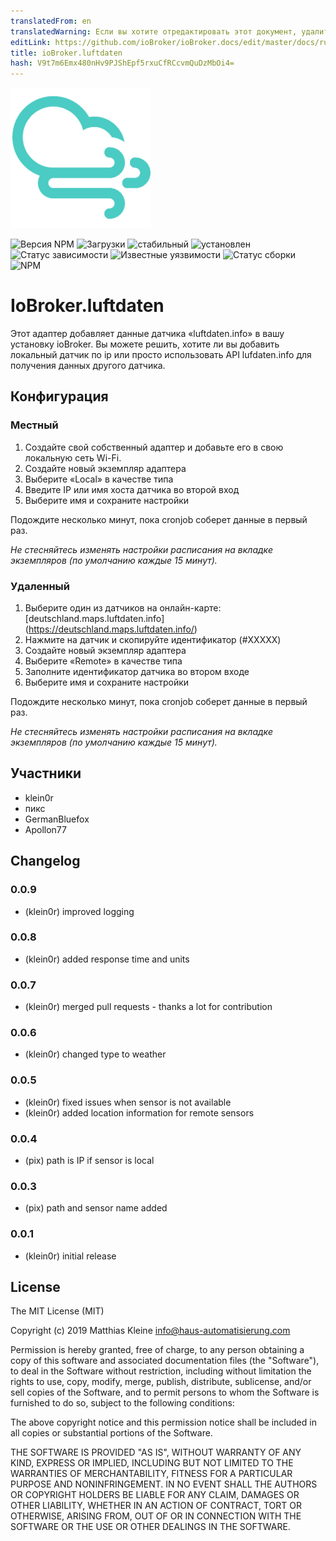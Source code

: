 ```yaml
---
translatedFrom: en
translatedWarning: Если вы хотите отредактировать этот документ, удалите поле «translationFrom», в противном случае этот документ будет снова автоматически переведен
editLink: https://github.com/ioBroker/ioBroker.docs/edit/master/docs/ru/adapterref/iobroker.luftdaten/README.md
title: ioBroker.luftdaten
hash: V9t7m6Emx480nHv9PJShEpf5rxuCfRCcvmQuDzMbOi4=
---
```

![логотип](../../../en/adapterref/iobroker.luftdaten/admin/luftdaten.png)

![Версия NPM](http://img.shields.io/npm/v/iobroker.luftdaten.svg)
![Загрузки](https://img.shields.io/npm/dm/iobroker.luftdaten.svg)
![стабильный](http://iobroker.live/badges/luftdaten-stable.svg)
![установлен](http://iobroker.live/badges/luftdaten-installed.svg)
![Статус зависимости](https://img.shields.io/david/klein0r/iobroker.luftdaten.svg)
![Известные уязвимости](https://snyk.io/test/github/klein0r/ioBroker.luftdaten/badge.svg)
![Статус сборки](http://img.shields.io/travis/klein0r/ioBroker.luftdaten.svg)
![NPM](https://nodei.co/npm/iobroker.luftdaten.png?downloads=true)

# IoBroker.luftdaten
Этот адаптер добавляет данные датчика «luftdaten.info» в вашу установку ioBroker.
Вы можете решить, хотите ли вы добавить локальный датчик по ip или просто использовать API lufdaten.info для получения данных другого датчика.

## Конфигурация
### Местный
1. Создайте свой собственный адаптер и добавьте его в свою локальную сеть Wi-Fi.
2. Создайте новый экземпляр адаптера
3. Выберите «Local» в качестве типа
4. Введите IP или имя хоста датчика во второй вход
5. Выберите имя и сохраните настройки

Подождите несколько минут, пока cronjob соберет данные в первый раз.

*Не стесняйтесь изменять настройки расписания на вкладке экземпляров (по умолчанию каждые 15 минут).*

### Удаленный
1. Выберите один из датчиков на онлайн-карте: [deutschland.maps.luftdaten.info] (https://deutschland.maps.luftdaten.info/)
2. Нажмите на датчик и скопируйте идентификатор (#XXXXX)
3. Создайте новый экземпляр адаптера
4. Выберите «Remote» в качестве типа
5. Заполните идентификатор датчика во втором входе
6. Выберите имя и сохраните настройки

Подождите несколько минут, пока cronjob соберет данные в первый раз.

*Не стесняйтесь изменять настройки расписания на вкладке экземпляров (по умолчанию каждые 15 минут).*

## Участники
- klein0r
- пикс
- GermanBluefox
- Apollon77

## Changelog

### 0.0.9

* (klein0r) improved logging

### 0.0.8

* (klein0r) added response time and units

### 0.0.7

* (klein0r) merged pull requests - thanks a lot for contribution

### 0.0.6

* (klein0r) changed type to weather

### 0.0.5

* (klein0r) fixed issues when sensor is not available
* (klein0r) added location information for remote sensors

### 0.0.4

* (pix) path is IP if sensor is local

### 0.0.3

* (pix) path and sensor name added

### 0.0.1

* (klein0r) initial release

## License

The MIT License (MIT)

Copyright (c) 2019 Matthias Kleine <info@haus-automatisierung.com>

Permission is hereby granted, free of charge, to any person obtaining a copy
of this software and associated documentation files (the "Software"), to deal
in the Software without restriction, including without limitation the rights
to use, copy, modify, merge, publish, distribute, sublicense, and/or sell
copies of the Software, and to permit persons to whom the Software is
furnished to do so, subject to the following conditions:

The above copyright notice and this permission notice shall be included in
all copies or substantial portions of the Software.

THE SOFTWARE IS PROVIDED "AS IS", WITHOUT WARRANTY OF ANY KIND, EXPRESS OR
IMPLIED, INCLUDING BUT NOT LIMITED TO THE WARRANTIES OF MERCHANTABILITY,
FITNESS FOR A PARTICULAR PURPOSE AND NONINFRINGEMENT. IN NO EVENT SHALL THE
AUTHORS OR COPYRIGHT HOLDERS BE LIABLE FOR ANY CLAIM, DAMAGES OR OTHER
LIABILITY, WHETHER IN AN ACTION OF CONTRACT, TORT OR OTHERWISE, ARISING FROM,
OUT OF OR IN CONNECTION WITH THE SOFTWARE OR THE USE OR OTHER DEALINGS IN
THE SOFTWARE.